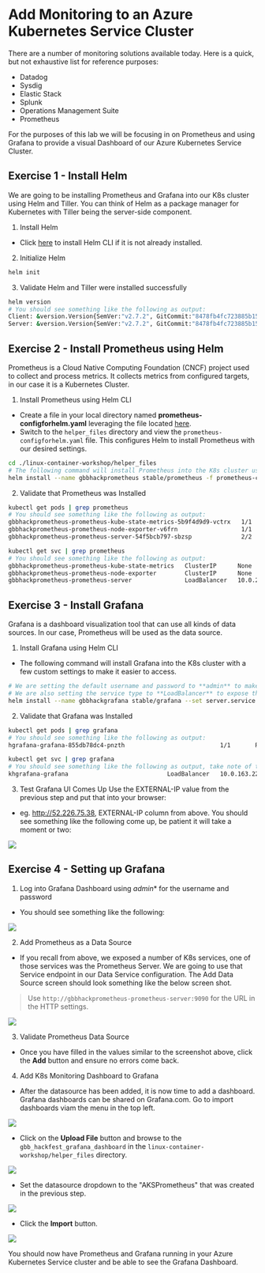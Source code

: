 # Add Monitoring to an Azure Kubernetes Service Cluster

There are a number of monitoring solutions available today. Here is a quick, but not exhaustive list for reference purposes:
* Datadog
* Sysdig
* Elastic Stack
* Splunk
* Operations Management Suite
* Prometheus

For the purposes of this lab we will be focusing in on Prometheus and using Grafana to provide a visual Dashboard of our Azure Kubernetes Service Cluster.

## Exercise 1 - Install Helm

We are going to be installing Prometheus and Grafana into our K8s cluster using Helm and Tiller. You can think of Helm as a package manager for Kubernetes with Tiller being the server-side component.

1. Install Helm
* Click [here](https://docs.helm.sh/using_helm/#installing-helm) to install Helm CLI if it is not already installed.

2. Initialize Helm
```bash
helm init
```
3. Validate Helm and Tiller were installed successfully
```bash
helm version
# You should see something like the following as output:
Client: &version.Version{SemVer:"v2.7.2", GitCommit:"8478fb4fc723885b155c924d1c8c410b7a9444e6", GitTreeState:"clean"}
Server: &version.Version{SemVer:"v2.7.2", GitCommit:"8478fb4fc723885b155c924d1c8c410b7a9444e6", GitTreeState:"clean"}
```

## Exercise 2 - Install Prometheus using Helm
Prometheus is a Cloud Native Computing Foundation (CNCF) project used to collect and process metrics. It collects metrics from configured targets, in our case it is a Kubernetes Cluster.

1. Install Prometheus using Helm CLI

* Create a file in your local directory named **prometheus-configforhelm.yaml** leveraging the file located [here](prometheus-configforhelm.yaml).
* Switch to the `helper_files` directory and view the `prometheus-configforhelm.yaml` file. This configures Helm to install Prometheus with our desired settings.
```bash
cd ./linux-container-workshop/helper_files
# The following command will install Prometheus into the K8s cluster using custom settings.
helm install --name gbbhackprometheus stable/prometheus -f prometheus-configforhelm.yaml
```
2. Validate that Prometheus was Installed
``` bash
kubectl get pods | grep prometheus
# You should see something like the following as output:
gbbhackprometheus-prometheus-kube-state-metrics-5b9f4d9d9-vctrx   1/1       Running   0          3m
gbbhackprometheus-prometheus-node-exporter-v6frn                  1/1       Running   0          3m
gbbhackprometheus-prometheus-server-54f5bcb797-sbzsp              2/2       Running   0          3m
```

```bash
kubectl get svc | grep prometheus
# You should see something like the following as output:
gbbhackprometheus-prometheus-kube-state-metrics   ClusterIP      None           <none>          80/TCP           3m
gbbhackprometheus-prometheus-node-exporter        ClusterIP      None           <none>          9100/TCP         3m
gbbhackprometheus-prometheus-server               LoadBalancer   10.0.212.145   52.168.100.25   9090:32340/TCP   3m
```

## Exercise 3 - Install Grafana
Grafana is a dashboard visualization tool that can use all kinds of data sources. In our case, Prometheus will be used as the data source.

1. Install Grafana using Helm CLI
* The following command will install Grafana into the K8s cluster with a few custom settings to make it easier to access.

```bash
# We are setting the default username and password to **admin** to make it easier to remember.
# We are also setting the service type to **LoadBalancer** to expose the service outside of the cluster and make it accessible via the Internet.
helm install --name gbbhackgrafana stable/grafana --set server.service.type=LoadBalancer,server.adminUser=admin,server.adminPassword=admin
```
2. Validate that Grafana was Installed
```bash
kubectl get pods | grep grafana
# You should see something like the following as output:
hgrafana-grafana-855db78dc4-pnzth                           1/1       Running   0          2h
```

```bash
kubectl get svc | grep grafana
# You should see something like the following as output, take note of the **EXTERNAL-IP column**:
khgrafana-grafana                            LoadBalancer   10.0.163.226   "52.226.75.38"     80:31476/TCP   2h
```
3. Test Grafana UI Comes Up
Use the EXTERNAL-IP value from the previous step and put that into your browser:
* eg. http://52.226.75.38, EXTERNAL-IP column from above. You should see something like the following come up, be patient it will take a moment or two:

![](img/8-grafana_default.png)

## Exercise 4 - Setting up Grafana
1. Log into Grafana Dashboard using *admin** for the username and password
* You should see something like the following:

![](img/8-grafana_loggedin.png)

2. Add Prometheus as a Data Source
* If you recall from above, we exposed a number of K8s services, one of those services was the Prometheus Server. We are going to use that Service endpoint in our Data Service configuration. The Add Data Source screen should look something like the below screen shot.

> Use `http://gbbhackprometheus-prometheus-server:9090` for the URL in the HTTP settings.

![](img/8-grafana_datasource.png)

3. Validate Prometheus Data Source
* Once you have filled in the values similar to the screenshot above, click the **Add** button and ensure no errors come back.
4. Add K8s Monitoring Dashboard to Grafana
* After the datasource has been added, it is now time to add a dashboard. Grafana dashboards can be shared on Grafana.com. Go to import dashboards viam the menu in the top left.

![](img/8-grafana_dashboardimport.png)

* Click on the **Upload File** button and browse to the `gbb_hackfest_grafana_dashboard` in the `linux-container-workshop/helper_files` directory.

![](img/8-grafana_dashboardid.png)


* Set the datasource dropdown to the "AKSPrometheus" that was created in the previous step. 

![](img/8-grafana_dashboardsave.png)


* Click the **Import** button.


![](img/8-grafana_k8sdashboard.png)


You should now have Prometheus and Grafana running in your Azure Kubernetes Service cluster and be able to see the Grafana Dashboard.
